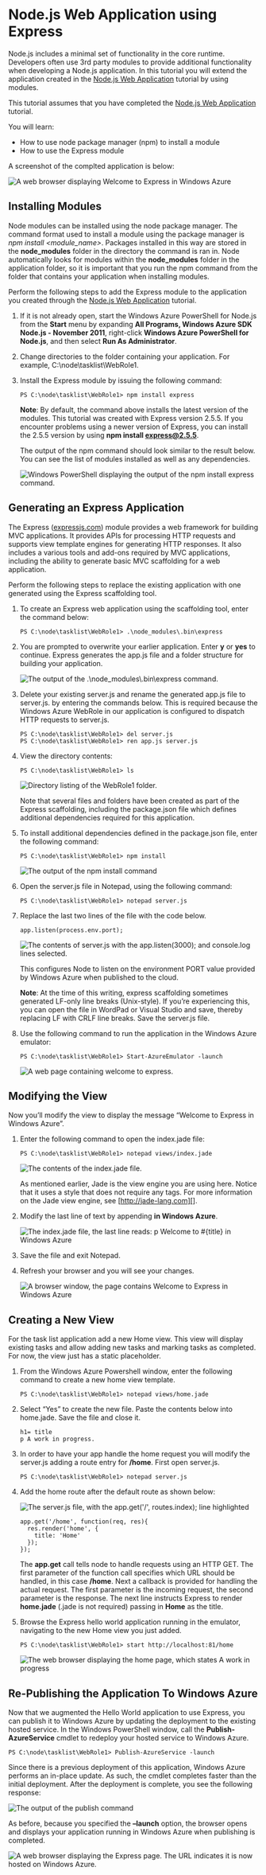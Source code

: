 <properties linkid="dev-nodejs-basic-web-app-with-express" urldisplayname="Web App With Express" headerexpose pagetitle="Web App With Express" metakeywords="Azure Node.js hello world tutorial, Azure Node.js hello world, Azure Node.js Getting Started tutorial, Azure Node.js tutorial, Azure Node.js Express tutorial" footerexpose metadescription="An tutorial that builds on the Web app tutorial, and demonstrates how to use the Express module" umbraconavihide="0" disquscomments="1"></properties>

# Node.js Web Application using Express

Node.js includes a minimal set of functionality in the core runtime.
Developers often use 3rd party modules to provide additional
functionality when developing a Node.js application. In this tutorial
you will extend the application created in the [Node.js Web
Application][] tutorial by using modules.

This tutorial assumes that you have completed the [Node.js Web
Application][] tutorial.

You will learn:

-   How to use node package manager (npm) to install a module
-   How to use the Express module

A screenshot of the complted application is below:

![A web browser displaying Welcome to Express in Windows Azure][]

## Installing Modules

Node modules can be installed using the node package manager. The
command format used to install a module using the package manager is
*npm install <module\_name\>*. Packages installed in this way are stored
in the **node\_modules** folder in the directory the command is ran in.
Node automatically looks for modules within the **node\_modules** folder
in the application folder, so it is important that you run the npm
command from the folder that contains your application when installing
modules.

Perform the following steps to add the Express module to the application
you created through the [Node.js Web Application][] tutorial.

1.  If it is not already open, start the Windows Azure PowerShell for
    Node.js from the **Start** menu by expanding **All Programs, Windows
    Azure SDK Node.js - November 2011**, right-click **Windows Azure
    PowerShell for Node.js**, and then select **Run As Administrator**.

2.  Change directories to the folder containing your application. For
    example, C:\\node\\tasklist\\WebRole1.

3.  Install the Express module by issuing the following command:

        PS C:\node\tasklist\WebRole1> npm install express

    **Note**: By default, the command above installs the latest version
    of the modules. This tutorial was created with Express version
    2.5.5. If you encounter problems using a newer version of Express,
    you can install the 2.5.5 version by using **npm install
    express@2.5.5**.

    The output of the npm command should look similar to the result
    below. You can see the list of modules installed as well as any
    dependencies.

    ![Windows PowerShell displaying the output of the npm install
    express command.][]

## Generating an Express Application

The Express ([expressjs.com][]) module provides a web framework for
building MVC applications. It provides APIs for processing HTTP requests
and supports view template engines for generating HTTP responses. It
also includes a various tools and add-ons required by MVC applications,
including the ability to generate basic MVC scaffolding for a web
application.

Perform the following steps to replace the existing application with one
generated using the Express scaffolding tool.

1.  To create an Express web application using the scaffolding tool,
    enter the command below:

        PS C:\node\tasklist\WebRole1> .\node_modules\.bin\express

2.  You are prompted to overwrite your earlier application. Enter **y**
    or **yes** to continue. Express generates the app.js file and a
    folder structure for building your application.

    ![The output of the .\\node\_modules\\.bin\\express command.][]

3.  Delete your existing server.js and rename the generated app.js file
    to server.js. by entering the commands below. This is required
    because the Windows Azure WebRole in our application is configured
    to dispatch HTTP requests to server.js.

        PS C:\node\tasklist\WebRole1> del server.js
        PS C:\node\tasklist\WebRole1> ren app.js server.js

4.  View the directory contents:

        PS C:\node\tasklist\WebRole1> ls

    ![Directory listing of the WebRole1 folder.][]

    Note that several files and folders have been created as part of the
    Express scaffolding, including the package.json file which defines
    additional dependencies required for this application.

5.  To install additional dependencies defined in the package.json file,
    enter the following command:

        PS C:\node\tasklist\WebRole1> npm install

    ![The output of the npm install command][]

6.  Open the server.js file in Notepad, using the following command:

        PS C:\node\tasklist\WebRole1> notepad server.js

7.  Replace the last two lines of the file with the code below.

        app.listen(process.env.port);

    ![The contents of server.js with the app.listen(3000); and
    console.log lines selected.][]

    This configures Node to listen on the environment PORT value
    provided by Windows Azure when published to the cloud.

    **Note**: At the time of this writing, express scaffolding sometimes
    generated LF-only line breaks (Unix-style). If you’re experiencing
    this, you can open the file in WordPad or Visual Studio and save,
    thereby replacing LF with CRLF line breaks. Save the server.js file.

8.  Use the following command to run the application in the Windows
    Azure emulator:

        PS C:\node\tasklist\WebRole1> Start-AzureEmulator -launch

    ![A web page containing welcome to express.][]

## Modifying the View

Now you’ll modify the view to display the message “Welcome to Express in
Windows Azure”.

1.  Enter the following command to open the index.jade file:

        PS C:\node\tasklist\WebRole1> notepad views/index.jade

    ![The contents of the index.jade file.][]

    As mentioned earlier, Jade is the view engine you are using here.
    Notice that it uses a style that does not require any tags. For more
    information on the Jade view engine, see [http://jade-lang.com][].

2.  Modify the last line of text by appending **in Windows Azure**.

    ![The index.jade file, the last line reads: p Welcome to \#{title}
    in Windows Azure][]

3.  Save the file and exit Notepad.

4.  Refresh your browser and you will see your changes.

    ![A browser window, the page contains Welcome to Express in Windows
    Azure][]

## Creating a New View

For the task list application add a new Home view. This view will
display existing tasks and allow adding new tasks and marking tasks as
completed. For now, the view just has a static placeholder.

1.  From the Windows Azure Powershell window, enter the following
    command to create a new home view template.

        PS C:\node\tasklist\WebRole1> notepad views/home.jade

2.  Select “Yes” to create the new file. Paste the contents below into
    home.jade. Save the file and close it.

        h1= title
        p A work in progress.

3.  In order to have your app handle the home request you will modify
    the server.js adding a route entry for **/home**. First open
    server.js.

        PS C:\node\tasklist\WebRole1> notepad server.js

4.  Add the home route after the default route as shown below:

    ![The server.js file, with the app.get('/', routes.index); line
    highlighted][]

        app.get('/home', function(req, res){
          res.render('home', {
            title: 'Home'
          });
        });

    The **app.get** call tells node to handle requests using an HTTP
    GET. The first parameter of the function call specifies which URL
    should be handled, in this case **/home**. Next a callback is
    provided for handling the actual request. The first parameter is the
    incoming request, the second parameter is the response. The next
    line instructs Express to render **home.jade** (.jade is not
    required) passing in **Home** as the title.

5.  Browse the Express hello world application running in the emulator,
    navigating to the new Home view you just added.

        PS C:\node\tasklist\WebRole1> start http://localhost:81/home

    ![The web browser displaying the home page, which states A work in
    progress][]

## Re-Publishing the Application To Windows Azure

Now that we augmented the Hello World application to use Express, you
can publish it to Windows Azure by updating the deployment to the
existing hosted service. In the Windows PowerShell window, call the
**Publish-AzureService** cmdlet to redeploy your hosted service to
Windows Azure.

    PS C:\node\tasklist\WebRole1> Publish-AzureService -launch

Since there is a previous deployment of this application, Windows Azure
performs an in-place update. As such, the cmdlet completes faster than
the initial deployment. After the deployment is complete, you see the
following response:

![The output of the publish command][]

As before, because you specified the **–launch** option, the browser
opens and displays your application running in Windows Azure when
publishing is completed.

![A web browser displaying the Express page. The URL indicates it is now
hosted on Windows Azure.][A web browser displaying Welcome to Express in
Windows Azure]

  [Node.js Web Application]: http://www.windowsazure.com/en-us/develop/nodejs/tutorials/getting-started/
  [A web browser displaying Welcome to Express in Windows Azure]: ../../../DevCenter/Node/Media/node36.png
  [Windows PowerShell displaying the output of the npm install express
  command.]: ../../../DevCenter/Node/Media/getting-started-16storage.png
  [expressjs.com]: http://expressjs.com/
  [The output of the .\\node\_modules\\.bin\\express command.]: ../../../DevCenter/Node/Media/node23.png
  [Directory listing of the WebRole1 folder.]: ../../../DevCenter/Node/Media/getting-started-17.png
  [The output of the npm install command]: ../../../DevCenter/Node/Media/node26.png
  [The contents of server.js with the app.listen(3000); and console.log
  lines selected.]: ../../../DevCenter/Node/Media/node27.png
  [A web page containing welcome to express.]: ../../../DevCenter/Node/Media/node28.png
  [The contents of the index.jade file.]: ../../../DevCenter/Node/Media/getting-started-19.png
  [http://jade-lang.com]: http://jade-lang.com
  [The index.jade file, the last line reads: p Welcome to \#{title} in
  Windows Azure]: ../../../DevCenter/Node/Media/node31.png
  [A browser window, the page contains Welcome to Express in Windows
  Azure]: ../../../DevCenter/Node/Media/node32.png
  [The server.js file, with the app.get('/', routes.index); line
  highlighted]: ../../../DevCenter/Node/Media/node33.png
  [The web browser displaying the home page, which states A work in
  progress]: ../../../DevCenter/Node/Media/node34.png
  [The output of the publish command]: ../../../DevCenter/Node/Media/node35.png

